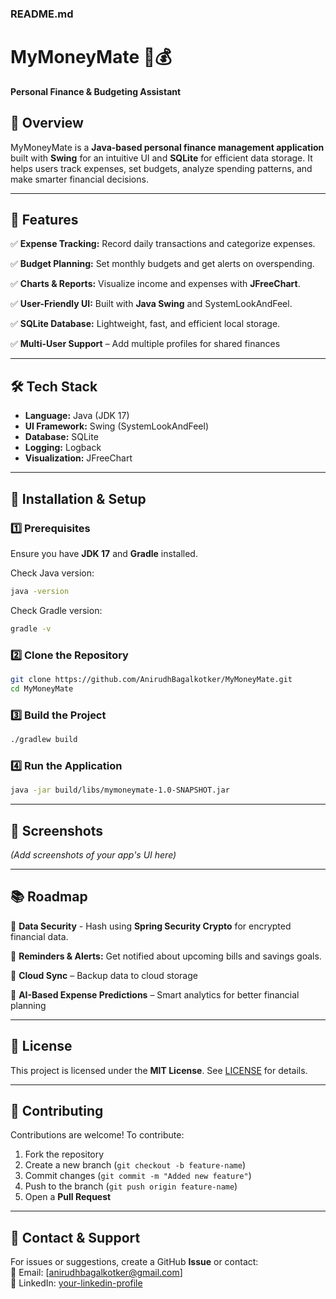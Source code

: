 ### **README.md**
# MyMoneyMate 🏦💰  
**Personal Finance & Budgeting Assistant**  

## **📌 Overview**
MyMoneyMate is a **Java-based personal finance management application** built with **Swing** for an intuitive UI and **SQLite** for efficient data storage. It helps users track expenses, set budgets, analyze spending patterns, and make smarter financial decisions.  

---

## **🚀 Features**
✅ **Expense Tracking:** Record daily transactions and categorize expenses.  

✅ **Budget Planning:** Set monthly budgets and get alerts on overspending.  

✅ **Charts & Reports:** Visualize income and expenses with **JFreeChart**.  

✅ **User-Friendly UI:** Built with **Java Swing** and SystemLookAndFeel.  

✅ **SQLite Database:** Lightweight, fast, and efficient local storage.  

✅ **Multi-User Support** – Add multiple profiles for shared finances  

---

## **🛠️ Tech Stack**
- **Language:** Java (JDK 17)  
- **UI Framework:** Swing (SystemLookAndFeel)  
- **Database:** SQLite  
- **Logging:** Logback  
- **Visualization:** JFreeChart  

---

## **🔧 Installation & Setup**

### **1️⃣ Prerequisites**
Ensure you have **JDK 17** and **Gradle** installed.  

Check Java version:  
```sh
java -version
```
Check Gradle version:  
```sh
gradle -v
```

### **2️⃣ Clone the Repository**
```sh
git clone https://github.com/AnirudhBagalkotker/MyMoneyMate.git
cd MyMoneyMate
```

### **3️⃣ Build the Project**
```sh
./gradlew build
```

### **4️⃣ Run the Application**
```sh
java -jar build/libs/mymoneymate-1.0-SNAPSHOT.jar
```

---

## **📸 Screenshots**
*(Add screenshots of your app's UI here)*  

---

## **📚 Roadmap**
🔹 **Data Security** - Hash using **Spring Security Crypto** for encrypted financial data. 

🔹 **Reminders & Alerts:** Get notified about upcoming bills and savings goals. 

🔹 **Cloud Sync** – Backup data to cloud storage  

🔹 **AI-Based Expense Predictions** – Smart analytics for better financial planning  

---

## **📜 License**
This project is licensed under the **MIT License**. See [LICENSE](LICENSE) for details.

---

## **🙌 Contributing**
Contributions are welcome! To contribute:  
1. Fork the repository  
2. Create a new branch (`git checkout -b feature-name`)  
3. Commit changes (`git commit -m "Added new feature"`)  
4. Push to the branch (`git push origin feature-name`)  
5. Open a **Pull Request**  

---

## **📩 Contact & Support**
For issues or suggestions, create a GitHub **Issue** or contact:  
📧 Email: [anirudhbagalkotker@gmail.com]  
🔗 LinkedIn: [your-linkedin-profile](https://www.linkedin.com/in/anirudhbagalkotker)  
